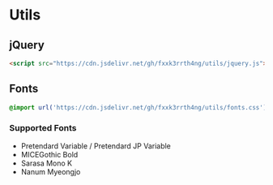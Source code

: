 # Utils

## jQuery

```html
<script src="https://cdn.jsdelivr.net/gh/fxxk3rrth4ng/utils/jquery.js">
```

## Fonts

```css
@import url('https://cdn.jsdelivr.net/gh/fxxk3rrth4ng/utils/fonts.css');
```

### Supported Fonts

* Pretendard Variable / Pretendard JP Variable
* MICEGothic Bold
* Sarasa Mono K
* Nanum Myeongjo